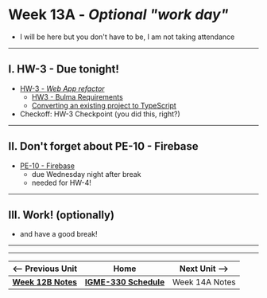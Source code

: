 # Week 13A - *Optional "work day"*

- I will be here but you don't have to be, I am not taking attendance

---
## I. HW-3 - Due tonight!

- [HW-3 - *Web App refactor*](../hw/hw-3.md)
  - [HW3 - Bulma Requirements](../hw/hw3-bulma-requirements.md)
  - [Converting an existing project to TypeScript](../hw/hw3-typescript-notes.md)
- Checkoff: HW-3 Checkpoint (you did this, right?)

---

## II. Don't forget about PE-10 - Firebase
- [PE-10 - Firebase](../pe/pe-10.md)
  - due Wednesday night after break
  - needed for HW-4!

---

## III. Work! (optionally)
- and have a good break!

---
---

| <-- Previous Unit | Home | Next Unit -->
| --- | --- | --- 
| [**Week 12B Notes**](12B.md)  |  [**IGME-330 Schedule**](../schedule.md) | Week 14A Notes
